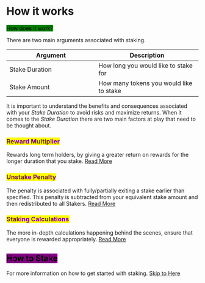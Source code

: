 # How it works

<mark style="background-color:green;">How does it work?</mark>

There are two main arguments associated with staking.

<table><thead><tr><th width="217.5">Argument</th><th>Description</th></tr></thead><tbody><tr><td>Stake Duration</td><td>How long you would like to stake for</td></tr><tr><td>Stake Amount</td><td>How many tokens you would like to stake</td></tr></tbody></table>

It is important to understand the benefits and consequences associated with your _Stake Duration_ to avoid risks and maximize returns. When it comes to the _Stake Duration_ there are two main factors at play that need to be thought about.

### <mark style="color:purple;">Reward Multiplier</mark>

Rewards long term holders, by giving a greater return on rewards for the longer duration that you stake. [Read More](broken-reference)

### <mark style="color:purple;">Unstake Penalty</mark>

The penalty is associated with fully/partially exiting a stake earlier than specified. This penalty is subtracted from your equivalent stake amount and then redistributed to all Stakers. [Read More](unstake-penalty.md)

### <mark style="color:purple;">Staking Calculations</mark>

The more in-depth calculations happening behind the scenes, ensure that everyone is rewarded appropriately. [Read More](broken-reference)&#x20;





## <mark style="background-color:purple;">How to Stake</mark>

For more information on how to get started with staking. [Skip to Here](../../getting-started/earning-rewards.md)
